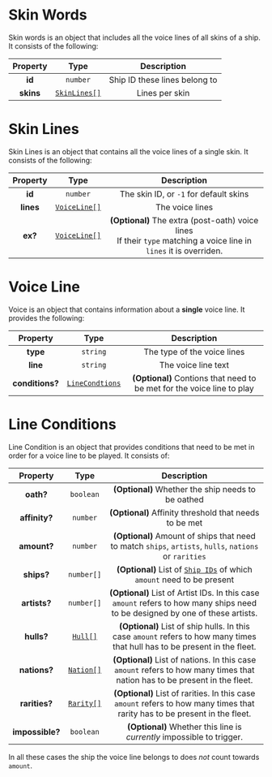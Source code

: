 # Skin Words
Skin words is an object that includes all the voice lines of all skins of a ship.
It consists of the following:

| Property  |             Type             |          Description          |
| :-------: | :--------------------------: | :---------------------------: |
|  **id**   |           `number`           | Ship ID these lines belong to |
| **skins** | [`SkinLines[]`](#skin-lines) |        Lines per skin         |

# Skin Lines
Skin Lines is an object that contains all the voice lines of a single skin.
It consists of the following:

| Property  |             Type             |                                                      Description                                                      |
| :-------: | :--------------------------: | :-------------------------------------------------------------------------------------------------------------------: |
|  **id**   |           `number`           |                                        The skin ID, or `-1` for default skins                                         |
| **lines** | [`VoiceLine[]`](#voice-line) |                                                    The voice lines                                                    |
|  **ex?**  | [`VoiceLine[]`](#voice-line) | **(Optional)** The extra (post-oath) voice lines<br>If their `type` matching a voice line in `lines` it is overriden. |

# Voice Line
Voice is an object that contains information about a **single** voice line.
It provides the following:

|    Property     |                Type                 |                              Description                               |
| :-------------: | :---------------------------------: | :--------------------------------------------------------------------: |
|    **type**     |              `string`               |                      The type of the voice lines                       |
|    **line**     |              `string`               |                          The voice line text                           |
| **conditions?** | [`LineCondtions`](#line-conditions) | **(Optional)** Contions that need to be met for the voice line to play |

# Line Conditions
Line Condition is an object that provides conditions that need to be met in order for a voice
line to be played. It consists of:

|    Property     |               Type                |                                                          Description                                                           |
| :-------------: | :-------------------------------: | :----------------------------------------------------------------------------------------------------------------------------: |
|    **oath?**    |             `boolean`             |                                       **(Optional)** Whether the ship needs to be oathed                                       |
|  **affinity?**  |             `number`              |                                     **(Optional)** Affinity threshold that needs to be met                                     |
|   **amount?**   |             `number`              |             **(Optional)** Amount of ships that need to match `ships`, `artists`, `hulls`, `nations` or `rarities`             |
|   **ships?**    |            `number[]`             |                      **(Optional)** List of [`Ship IDs`](./index.md) of which `amount` need to be present                      |
|  **artists?**   |            `number[]`             | **(Optional)** List of Artist IDs. In this case `amount` refers to how many ships need to be designed by one of these artists. |
|   **hulls?**    |   [`Hull[]`](../common.md#hull)   |  **(Optional)** List of ship hulls. In this case `amount` refers to how many times that hull has to be present in the fleet.   |
|  **nations?**   | [`Nation[]`](../common.md#nation) |   **(Optional)** List of nations. In this case `amount` refers to how many times that nation has to be present in the fleet.   |
|  **rarities?**  | [`Rarity[]`](../common.md#rarity) |  **(Optional)** List of rarities. In this case `amount` refers to how many times that rarity has to be present in the fleet.   |
| **impossible?** |             `boolean`             |                             **(Optional)** Whether this line is *currently* impossible to trigger.                             |

In all these cases the ship the voice line belongs to does *not* count towards `amount`.